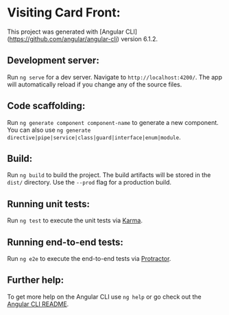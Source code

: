 # Visiting Card Front:

This project was generated with [Angular CLI] (https://github.com/angular/angular-cli) version 6.1.2.

## Development server:

Run `ng serve` for a dev server. Navigate to `http://localhost:4200/`. The app will automatically reload if you change any of the source files.

## Code scaffolding:

Run `ng generate component component-name` to generate a new component. You can also use `ng generate directive|pipe|service|class|guard|interface|enum|module`.

## Build:

Run `ng build` to build the project. The build artifacts will be stored in the `dist/` directory. Use the `--prod` flag for a production build.

## Running unit tests:

Run `ng test` to execute the unit tests via [Karma](https://karma-runner.github.io).

## Running end-to-end tests:

Run `ng e2e` to execute the end-to-end tests via [Protractor](http://www.protractortest.org/).

## Further help:

To get more help on the Angular CLI use `ng help` or go check out the [Angular CLI README](https://github.com/angular/angular-cli/blob/master/README.md).
